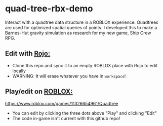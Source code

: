 # quad-tree-rbx-demo
Interact with a quadtree data structure in a ROBLOX experience. Quadtrees are used for optimized spatial queries of points. I developed this to make a Barnes-Hut gravity simulation as research for my new game, Ship Crew RPG.

## Edit with [Rojo:](https://github.com/rojo-rbx/rojo)

* Clone this repo and sync it to an empty ROBLOX place with Rojo to edit locally
* WARNING: It will erase whatever you have in `workspace`!

## Play/edit on [ROBLOX:](https://www.roblox.com/games/11326654961/Quadtree)
https://www.roblox.com/games/11326654961/Quadtree

* You can edit by clicking the three dots above "Play" and clicking "Edit"
* The code in-game isn't current with this github repo!
